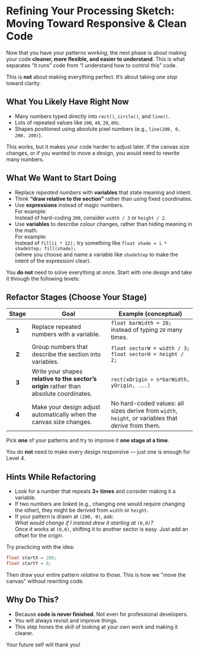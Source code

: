 # Refining Your Processing Sketch: Moving Toward Responsive & Clean Code

Now that you have your patterns *working*, the next phase is about making your code **cleaner, more flexible, and easier to understand**. This is what separates “it runs” code from “I understand how to control this” code.

This is **not** about making everything perfect. It’s about taking *one step* toward clarity.


## What You Likely Have Right Now

- Many numbers typed directly into `rect()`, `circle()`, and `line()`.
- Lots of repeated values like `200`, `40`, `20`, etc.
- Shapes positioned using absolute pixel numbers (e.g., `line(200, 0, 200, 200)`).

This works, but it makes your code harder to adjust later. If the canvas size changes, or if you wanted to move a design, you would need to rewrite many numbers.


## What We Want to Start Doing

- Replace *repeated numbers* with **variables** that state meaning and intent.
- Think **“draw relative to the section”** rather than using fixed coordinates.
- Use **expressions** instead of magic numbers.  
  For example:  
  Instead of hard-coding `200`, consider `width / 3` or `height / 2`.
- Use **variables** to describe colour changes, rather than hiding meaning in the math.  
  For example:  
  Instead of `fill(i * 12);` try something like `float shade = i * shadeStep; fill(shade);`  
  (where you choose and name a variable like `shadeStep` to make the intent of the expressioni clear).

You **do not** need to solve everything at once. Start with one design and take it through the following levels:

## Refactor Stages (Choose Your Stage)

| Stage | Goal | Example (conceptual) |
|:-----:|------|----------------------|
| **1** | Replace repeated numbers with a variable. | `float barWidth = 20;` instead of typing `20` many times. |
| **2** | Group numbers that describe the section into variables. | `float sectorW = width / 3; float sectorH = height / 2;` |
| **3** | Write your shapes **relative to the sector’s origin** rather than absolute coordinates. | `rect(xOrigin + n*barWidth, yOrigin, ...)` |
| **4** | Make your design adjust automatically when the canvas size changes. | No hard-coded values: all sizes derive from `width`, `height`, or variables that *derive* from them. |

Pick **one** of your patterns and try to improve it **one stage at a time**.

You do **not** need to make every design responsive — just one is enough for Level 4.

## Hints While Refactoring

- Look for a number that repeats **3+ times** and consider making it a variable.
- If two numbers are linked (e.g., changing one would require changing the other), they might be derived from `width` or `height`.
- If your pattern is drawn at `(200, 0)`, ask:  
  *What would change if I instead drew it starting at `(0,0)`?*  
  Once it works at `(0,0)`, shifting it to another sector is easy. Just add an offset for the origin.

Try practicing with the idea:

```java
float startX = 200;
float startY = 0;
```

Then draw your entire pattern *relative* to those. This is how we "move the canvas" without rewriting code.

## Why Do This?

- Because **code is never finished**. Not even for professional developers.  
- You will always revisit and improve things.  
- This step hones the skill of looking at your own work and making it clearer.

Your future self will thank you!